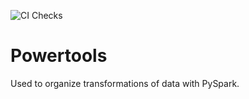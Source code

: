 ![CI Checks](https://github.com/laegsgaardTroels/Powertools/workflows/CI%20Checks/badge.svg?branch=master)

# Powertools

Used to organize transformations of data with PySpark.
